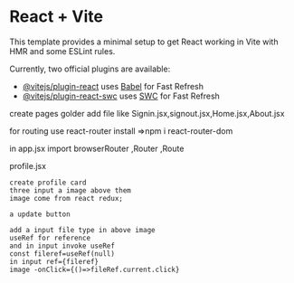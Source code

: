 # React + Vite

This template provides a minimal setup to get React working in Vite with HMR and some ESLint rules.

Currently, two official plugins are available:

- [@vitejs/plugin-react](https://github.com/vitejs/vite-plugin-react/blob/main/packages/plugin-react/README.md) uses [Babel](https://babeljs.io/) for Fast Refresh
- [@vitejs/plugin-react-swc](https://github.com/vitejs/vite-plugin-react-swc) uses [SWC](https://swc.rs/) for Fast Refresh




create pages golder 
add file like Signin.jsx,signout.jsx,Home.jsx,About.jsx


for routing use react-router 
install =>npm i react-router-dom

in app.jsx
import browserRouter ,Router ,Route





profile.jsx
```
create profile card
three input a image above them 
image come from react redux;

a update button 

```
```
add a input file type in above image 
useRef for reference 
and in input invoke useRef
const fileref=useRef(null)
in input ref={fileref}
image -onClick={()=>fileRef.current.click}

```